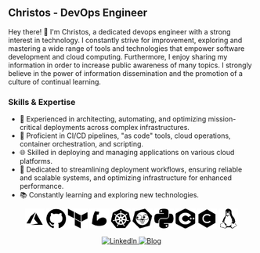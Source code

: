 ## Christos - DevOps Engineer

Hey there! 👋 I'm Christos, a dedicated devops engineer with a strong interest in technology. I constantly strive for improvement, exploring and mastering a wide range of tools and technologies that empower software development and cloud computing. Furthermore, I enjoy sharing my information in order to increase public awareness of many topics. I strongly believe in the power of information dissemination and the promotion of a culture of continual learning.

### Skills & Expertise

- 💼 Experienced in architecting, automating, and optimizing mission-critical deployments across complex infrastructures.
- 🚀 Proficient in CI/CD pipelines, "as code" tools, cloud operations, container orchestration, and scripting.
- 🌐 Skilled in deploying and managing applications on various cloud platforms.
- 🔧 Dedicated to streamlining deployment workflows, ensuring reliable and scalable systems, and optimizing infrastructure for enhanced performance.
- 📚 Constantly learning and exploring new technologies.

<p align="center">
  <img src="icons/black/azure.png" alt="Azure" title="Azure" width="40" height="40"/>
  <img src="icons/black/github.png" alt="GitHub" title="GitHub" width="40" height="40"/>
  <img src="icons/black/terraform.png" alt="Terraform" title="Terraform" width="40" height="40"/>
  <img src="icons/black/bicep.png" alt="Bicep" title="Bicep" width="40" height="40"/>
  <img src="icons/black/kubernetes.png" alt="Kubernetes" title="Kubernetes" width="40" height="40"/>
  <img src="icons/black/golang.png" alt="Go" title="Go" width="40" height="40"/>
  <img src="icons/black/python.png" alt="Python" title="Python" width="40" height="40"/>
  <img src="icons/black/cpp.png" alt="C++" title="C++" width="40" height="40"/>
  <img src="icons/black/c.png" alt="C" title="C" width="40" height="40"/>
  <img src="icons/black/linux.png" alt="Linux" title="Linux" width="40" height="40"/>
</p>

<p align="center">
  <a href="https://www.linkedin.com/in/christos-galanopoulos/">
    <img src="https://img.shields.io/badge/LinkedIn-Connect-blue?style=flat&logo=linkedin" alt="LinkedIn">
  </a>
  <a href="https://christosgalano.github.io/">
    <img src="https://img.shields.io/badge/Blog-Visit-brightgreen?style=flat&logo=rss" alt="Blog" title="Blog">
  </a>
</p>
